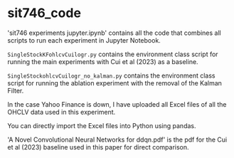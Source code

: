 # sit746_code
'sit746 experiments jupyter.ipynb' contains all the code that combines all scripts to run each experiment in Jupyter Notebook.  

`SingleStockKFohlcvCuilogr.py` contains the environment class script for running the main experiments with Cui et al (2023) as a baseline.  

`SingleStockohlcvCuilogr_no_kalman.py` contains the environment class script for running the ablation experiment with the removal of the Kalman Filter.  

In the case Yahoo Finance is down, I have uploaded all Excel files of all the OHCLV data used in this experiment.  

You can directly import the Excel files into Python using pandas.

'A Novel Convolutional Neural Networks for ddqn.pdf' is the pdf for the Cui et al (2023) baseline used in this paper for direct comparison.
